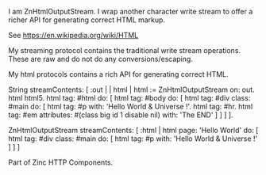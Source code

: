 I am ZnHtmlOutputStream. I wrap another character write stream to offer a richer API for generating correct HTML markup.See https://en.wikipedia.org/wiki/HTMLMy streaming protocol contains the traditional write stream operations. These are raw and do not do any conversions/escaping.My html protocols contains a rich API for generating correct HTML. String streamContents: [ :out | | html |	html := ZnHtmlOutputStream on: out.	html html5.	html tag: #html do: [ 		html tag: #body do: [			html tag: #div class: #main do: [				html tag: #p with: 'Hello World & Universe !'.				html tag: #hr.				html 					tag: #em 					attributes: #(class big id 1 disable nil) 					with: 'The END' ] ] ] ].	ZnHtmlOutputStream streamContents: [ :html |	html page: 'Hello World' do: [ 		html tag: #div class: #main do: [			html tag: #p with: 'Hello World & Universe !' ] ] ]Part of Zinc HTTP Components.